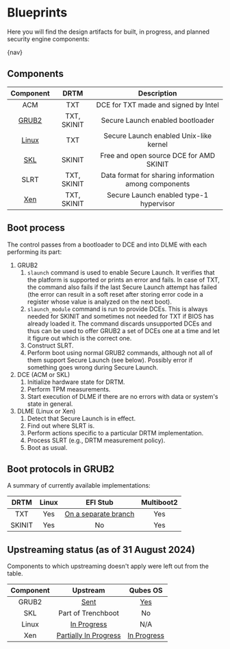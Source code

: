 # Blueprints

Here you will find the design artifacts for built, in progress, and planned
security engine components:

{nav}

## Components

| Component | DRTM        | Description
| :-------: | :--:        | :---------:
| ACM       | TXT         | DCE for TXT made and signed by Intel
| [GRUB2]   | TXT, SKINIT | Secure Launch enabled bootloader
| [Linux]   | TXT         | Secure Launch enabled Unix-like kernel
| [SKL]     | SKINIT      | Free and open source DCE for AMD SKINIT
| SLRT      | TXT, SKINIT | Data format for sharing information among components
| [Xen]     | TXT, SKINIT | Secure Launch enabled type-1 hypervisor

[GRUB2]: https://github.com/TrenchBoot/grub/
[Linux]: https://github.com/TrenchBoot/linux
[SKL]: https://github.com/TrenchBoot/secure-kernel-loader/
[Xen]: https://github.com/TrenchBoot/xen/

## Boot process

The control passes from a bootloader to DCE and into DLME with each performing
its part:

1. GRUB2
    1. `slaunch` command is used to enable Secure Launch.  It verifies that the
       platform is supported or prints an error and fails.
       In case of TXT, the command also fails if the last Secure Launch attempt
       has failed (the error can result in a soft reset after storing error code
       in a register whose value is analyzed on the next boot).
    2. `slaunch_module` command is run to provide DCEs.  This is always
       needed for SKINIT and sometimes not needed for TXT if BIOS has already
       loaded it.  The command discards unsupported DCEs and thus can be used to
       offer GRUB2 a set of DCEs one at a time and let it figure out which is
       the correct one.
    3. Construct SLRT.
    4. Perform boot using normal GRUB2 commands, although not all of them
       support Secure Launch (see below).  Possibly error if something goes
       wrong during Secure Launch.
2. DCE (ACM or SKL)
    1. Initialize hardware state for DRTM.
    2. Perform TPM measurements.
    3. Start execution of DLME if there are no errors with data or system's
       state in general.
3. DLME (Linux or Xen)
    1. Detect that Secure Launch is in effect.
    2. Find out where SLRT is.
    3. Perform actions specific to a particular DRTM implementation.
    4. Process SLRT (e.g., DRTM measurement policy).
    5. Boot as usual.

## Boot protocols in GRUB2

A summary of currently available implementations:

| DRTM   | Linux | EFI Stub                         | Multiboot2
| :--:   | :---: | :------:                         | :--------:
| TXT    |  Yes  | [On a separate branch][efi-stub] |    Yes
| SKINIT |  Yes  | No                               |    Yes

[efi-stub]: https://github.com/TrenchBoot/grub/tree/grub-sl-2.12-v10

## Upstreaming status (as of 31 August 2024)

Components to which upstreaming doesn't apply were left out from the table.

| Component | Upstream                        | Qubes OS
| :-------: | :------:                        | :------:
| GRUB2     | [Sent][grub-up]                 | [Yes][grub-qos]
| SKL       | Part of Trenchboot              | No
| Linux     | [In Progress][linux-up]         | N/A
| Xen       | [Partially In Progress][xen-ap] | [In Progress][xen-qos]

[grub-up]: https://lists.gnu.org/archive/html/grub-devel/2024-08/msg00088.html
[grub-qos]: https://github.com/QubesOS/qubes-grub2/pull/13
[linux-up]: https://lore.kernel.org/lkml/20240826223835.3928819-1-ross.philipson@oracle.com/
[xen-qos]: https://github.com/QubesOS/qubes-vmm-xen/pull/160
[xen-ap]: https://lists.xenproject.org/archives/html/xen-devel/2023-11/msg01085.html
